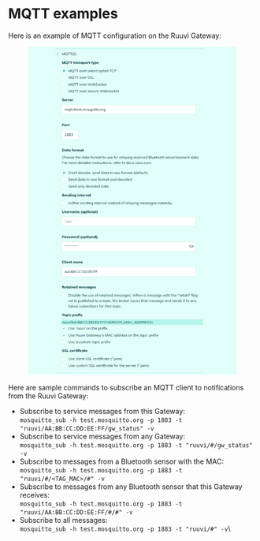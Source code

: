 # MQTT examples

Here is an example of MQTT configuration on the Ruuvi Gateway:

<figure><img src="../../.gitbook/assets/Screenshot from 2023-12-13 10-23-45.png" alt=""><figcaption></figcaption></figure>

Here are sample commands to subscribe an MQTT client to notifications from the Ruuvi Gateway:

* Subscribe to service messages from this Gateway:\
  `mosquitto_sub -h test.mosquitto.org -p 1883 -t "ruuvi/AA:BB:CC:DD:EE:FF/gw_status" -v`
* Subscribe to service messages from any Gateway:\
  `mosquitto_sub -h test.mosquitto.org -p 1883 -t "ruuvi/#/gw_status" -v`
* Subscribe to messages from a Bluetooth sensor with the MAC:\
  `mosquitto_sub -h test.mosquitto.org -p 1883 -t "ruuvi/#/<TAG_MAC>/#" -v`
* Subscribe to messages from any Bluetooth sensor that this Gateway receives:\
  `mosquitto_sub -h test.mosquitto.org -p 1883 -t "ruuvi/AA:BB:CC:DD:EE:FF/#/#" -v`
* Subscribe to all messages:\
  `mosquitto_sub -h test.mosquitto.org -p 1883 -t "ruuvi/#" -v`\
